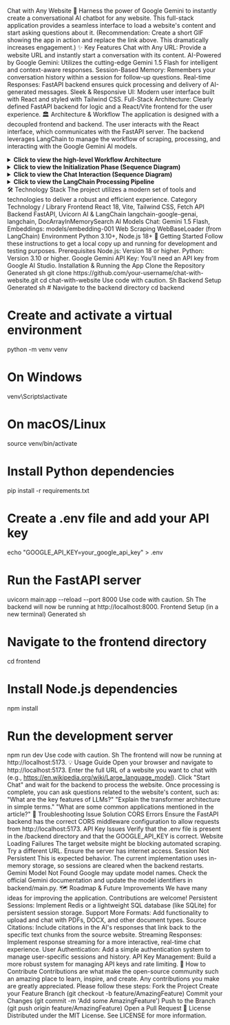 Chat with Any Website 🤖
Harness the power of Google Gemini to instantly create a conversational AI chatbot for any website. This full-stack application provides a seamless interface to load a website's content and start asking questions about it.
(Recommendation: Create a short GIF showing the app in action and replace the link above. This dramatically increases engagement.)
✨ Key Features
Chat with Any URL: Provide a website URL and instantly start a conversation with its content.
AI-Powered by Google Gemini: Utilizes the cutting-edge Gemini 1.5 Flash for intelligent and context-aware responses.
Session-Based Memory: Remembers your conversation history within a session for follow-up questions.
Real-time Responses: FastAPI backend ensures quick processing and delivery of AI-generated messages.
Sleek & Responsive UI: Modern user interface built with React and styled with Tailwind CSS.
Full-Stack Architecture: Clearly defined FastAPI backend for logic and a React/Vite frontend for the user experience.
🏛️ Architecture & Workflow
The application is designed with a decoupled frontend and backend. The user interacts with the React interface, which communicates with the FastAPI server. The backend leverages LangChain to manage the workflow of scraping, processing, and interacting with the Google Gemini AI models.
<details>
<summary><strong>Click to view the high-level Workflow Architecture</strong></summary>
![alt text](https://github.com/user-attachments/assets/ed1c64c8-05c1-40b4-8407-ef8b3d68e979)
</details>
<details>
<summary><strong>Click to view the Initialization Phase (Sequence Diagram)</strong></summary>
![alt text](https://github.com/user-attachments/assets/29773231-145b-4bd3-82d8-2f6d4062a617)
</details>
<details>
<summary><strong>Click to view the Chat Interaction (Sequence Diagram)</strong></summary>
![alt text](https://github.com/user-attachments/assets/3ba7402d-000f-4a8c-9b3f-26a0bc37f4f1)
</details>
<details>
<summary><strong>Click to view the LangChain Processing Pipeline</strong></summary>
![alt text](https://github.com/user-attachments/assets/86bb3a3f-d763-4809-b93a-4d17d4cbc871)
</details>
🛠️ Technology Stack
The project utilizes a modern set of tools and technologies to deliver a robust and efficient experience.
Category	Technology / Library
Frontend	React 18, Vite, Tailwind CSS, Fetch API
Backend	FastAPI, Uvicorn
AI & LangChain	langchain-google-genai, langchain, DocArrayInMemorySearch
AI Models	Chat: Gemini 1.5 Flash, Embeddings: models/embedding-001
Web Scraping	WebBaseLoader (from LangChain)
Environment	Python 3.10+, Node.js 18+
🚀 Getting Started
Follow these instructions to get a local copy up and running for development and testing purposes.
Prerequisites
Node.js: Version 18 or higher.
Python: Version 3.10 or higher.
Google Gemini API Key: You'll need an API key from Google AI Studio.
Installation & Running the App
Clone the Repository
Generated sh
git clone https://github.com/your-username/chat-with-website.git
cd chat-with-website
Use code with caution.
Sh
Backend Setup
Generated sh
# Navigate to the backend directory
cd backend

# Create and activate a virtual environment
python -m venv venv
# On Windows
venv\Scripts\activate
# On macOS/Linux
source venv/bin/activate

# Install Python dependencies
pip install -r requirements.txt

# Create a .env file and add your API key
echo "GOOGLE_API_KEY=your_google_api_key" > .env

# Run the FastAPI server
uvicorn main:app --reload --port 8000
Use code with caution.
Sh
The backend will now be running at http://localhost:8000.
Frontend Setup (in a new terminal)
Generated sh
# Navigate to the frontend directory
cd frontend

# Install Node.js dependencies
npm install

# Run the development server
npm run dev
Use code with caution.
Sh
The frontend will now be running at http://localhost:5173.
💡 Usage Guide
Open your browser and navigate to http://localhost:5173.
Enter the full URL of a website you want to chat with (e.g., https://en.wikipedia.org/wiki/Large_language_model).
Click "Start Chat" and wait for the backend to process the website.
Once processing is complete, you can ask questions related to the website's content, such as:
"What are the key features of LLMs?"
"Explain the transformer architecture in simple terms."
"What are some common applications mentioned in the article?"
🔧 Troubleshooting
Issue	Solution
CORS Errors	Ensure the FastAPI backend has the correct CORS middleware configuration to allow requests from http://localhost:5173.
API Key Issues	Verify that the .env file is present in the /backend directory and that the GOOGLE_API_KEY is correct.
Website Loading Failures	The target website might be blocking automated scraping. Try a different URL. Ensure the server has internet access.
Session Not Persistent	This is expected behavior. The current implementation uses in-memory storage, so sessions are cleared when the backend restarts.
Gemini Model Not Found	Google may update model names. Check the official Gemini documentation and update the model identifiers in backend/main.py.
🗺️ Roadmap & Future Improvements
We have many ideas for improving the application. Contributions are welcome!
Persistent Sessions: Implement Redis or a lightweight SQL database (like SQLite) for persistent session storage.
Support More Formats: Add functionality to upload and chat with PDFs, DOCX, and other document types.
Source Citations: Include citations in the AI's responses that link back to the specific text chunks from the source website.
Streaming Responses: Implement response streaming for a more interactive, real-time chat experience.
User Authentication: Add a simple authentication system to manage user-specific sessions and history.
API Key Management: Build a more robust system for managing API keys and rate limiting.
🙌 How to Contribute
Contributions are what make the open-source community such an amazing place to learn, inspire, and create. Any contributions you make are greatly appreciated.
Please follow these steps:
Fork the Project
Create your Feature Branch (git checkout -b feature/AmazingFeature)
Commit your Changes (git commit -m 'Add some AmazingFeature')
Push to the Branch (git push origin feature/AmazingFeature)
Open a Pull Request
📜 License
Distributed under the MIT License. See LICENSE for more information.
